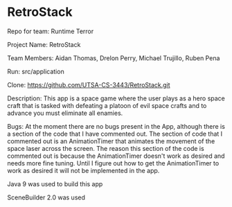 # RetroStack
Repo for team: Runtime Terror

Project Name: RetroStack

Team Members: Aidan Thomas, Drelon Perry, Michael Trujillo, Ruben Pena

Run: src/application

Clone: https://github.com/UTSA-CS-3443/RetroStack.git

Description: This app is a space game where the user plays as a hero space craft that is tasked with defeating a platoon of evil space crafts and to advance you must eliminate all enamies.

Bugs: At the moment there are no bugs present in the App, although there is a section of the code that I have commented out. The section of code that I commented out is an AnimationTimer that 
animates the movement of the space laser across the screen. The reason this section of the code is commented out is because the AnimationTimer doesn't work as desired and needs more fine tuning. 
Until I figure out how to get the AnimationTimer to work as desired it will not be implemented in the app.

Java 9 was used to build this app

SceneBuilder 2.0 was used

